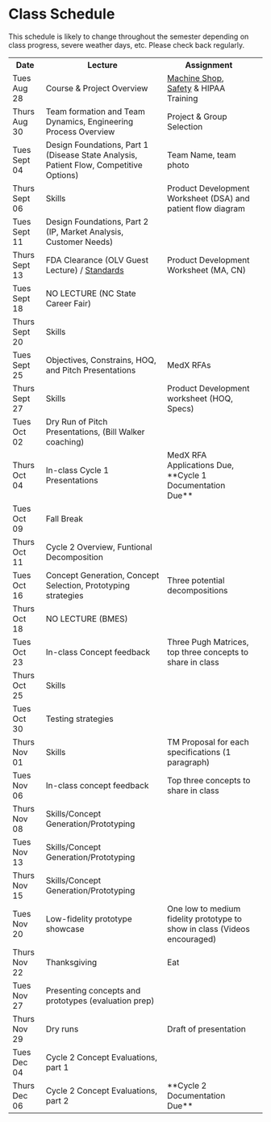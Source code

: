 # Class Schedule
This schedule is likely to change throughout the semester depending on class
progress, severe weather days, etc.  Please check back regularly.

<table>

<tr>
<th>Date</th>
<th>Lecture</th>
<th>Assignment</th>
</tr>

<tr>
<td>Tues Aug 28</td>
<td>Course & Project Overview</td>
<td><a href="http://studentshop.pratt.duke.edu/">Machine Shop</a>, <a href="http://safety.duke.edu">Safety</a> & HIPAA Training</td>
</tr>

<tr>
<td>Thurs Aug 30</td>
<td>Team formation and Team Dynamics, Engineering Process Overview</td>
<td>Project & Group Selection</td>
</tr>

<tr>
<td>Tues Sept 04</td>
<td>Design Foundations, Part 1 (Disease State Analysis, Patient Flow, Competitive Options)</td>
<!--<td><a href="Lectures/DesignExperimentDiscussion.pdf">Engineering Design</a> & <a href="Lectures/DesignExperiment.pdf">Design Experiment</a></td>-->
<td>Team  Name, team photo</td>
</tr>

<tr>
<td>Thurs Sept 06</td>
<!--<td><a href="Lectures/Emphathize.pdf">Empathy</a></td>-->
<td>Skills</td>
<td>Product Development Worksheet (DSA) and patient flow diagram</td>
<!--<td>Client Interviews</td>-->
</tr>

<tr>
<td>Tues Sept 11</td> 
<td>Design Foundations, Part 2 (IP, Market Analysis, Customer Needs)</td>
<td></td>
</tr>

<tr>
<td>Thurs Sept 13</td>
<td>FDA Clearance (OLV Guest Lecture) / <a href="Lectures/Standards.pdf">Standards</a></td>
<td>Product Development Worksheet (MA, CN)</td>
</tr>

<tr>
<td>Tues Sept 18</td>
<td>NO LECTURE (NC State Career Fair)</td>
<td></td>
</tr>

<tr>
<td>Thurs Sept 20</td>
<td>Skills</td>
<!--<td><a href="Lectures/DesignCriteria_and_UserDefinedScales.pdf">Design Criteria / User Scales</a></td>-->
<td></td>
</tr>

<tr>
<td>Tues Sept 25</td>
<td>Objectives, Constrains, HOQ, and Pitch Presentations</td>
<!--<td><a href="Lectures/StatementProjectGoals.pdf">Statement of Project Goals</a></td>-->
<!--<td><a href="Lectures/DefineProjectGoal-POV.pdf">Define Project Goal</a></td>-->
<td>MedX RFAs</td>
</tr>

<tr>
<td>Thurs Sept 27</td>
<!--<td><a href="Lectures/ProjectDecomposition.pdf">Project Decomposition</a></td>-->
<td>Skills</td>
<td>Product Development worksheet (HOQ, Specs)</td>
</tr>

<tr>
<td>Tues Oct 02</td>
<td>Dry Run of Pitch Presentations, (Bill Walker coaching)</td>
<td></td>
</tr>

<tr>
<td>Thurs Oct 04</td>
<!--<td><a href="Lectures/Brainstorming.pdf">Brainstorming Session</a></td>-->
<td>In-class Cycle 1 Presentations</td>
<td>MedX RFA Applications Due, **Cycle 1 Documentation Due**</td>
</tr>

<tr>
<td>Tues Oct 09</td>
<td>Fall Break</td>
<td></td>
</tr>

<tr>
<td>Thurs Oct 11</td>
<!--<td>The "Elevator Pitch" (I&E, Bill Walker); <a href="Lectures/DecisionMaking-PughMatrix.pdf">Decision Making (Pugh Matrix)</a></td>-->
<td>Cycle 2 Overview, Funtional Decomposition</td>
<td></td>
</tr>

<tr>
<td>Tues Oct 16 </td>
<!--<td><a href="Lectures/DesignSpecification.pdf">Design Specifications & Constraints</a></td>-->
<td>Concept Generation, Concept Selection, Prototyping strategies</td>
<td>Three potential decompositions</td>
</tr>

<tr>
<td>Thurs Oct 18</td>
<td>NO LECTURE (BMES)</td>
<td></td>
</tr>

<tr>
<td>Tues Oct 23</td>
<td>In-class Concept feedback</td>
<td>Three Pugh Matrices, top three concepts to share in class</td>
</tr>

<tr>
<td>Thurs Oct 25</td>
<!--<td><a href="Lectures/ProjectIllustration.pdf">Project Illustration (Trig)</a></td>-->
<td>Skills</td>
<td></td>
</tr>

<tr>
<td>Tues Oct 30</td>
<!--<td><a href="Lectures/FeedbackCaptureGrid.pdf">Iterate Design Solutions</a></td>-->
<td>Testing strategies</td>
</tr>

<tr>
<td>Thurs Nov 01</td>
<!--<td><a href="Lectures/SafetyHazards.pdf">Safety & Hazards</a></td>-->
<td>Skills</td>
<td>TM Proposal for each specifications (1 paragraph)</td>
</tr>

<tr>
<td>Tues Nov 06</td>
<!--<td><a href="Lectures/Testing.pdf">Testing</a></td>-->
<td>In-class concept feedback</td>
<td>Top three concepts to share in class</td>
</tr>

<tr>
<td>Thurs Nov 08</td>
<!--<td><a href="Lectures/Evaluation.pdf">Evaluation</a></td>-->
<td>Skills/Concept Generation/Prototyping</td>
<td></td>
</tr>

<tr>
<td>Tues Nov 13</td>
<td>Skills/Concept Generation/Prototyping</td>
<td></td>
</tr>

<tr>
<td>Thurs Nov 15</td>
<td>Skills/Concept Generation/Prototyping</td>
<td></td>
</tr>

<tr>
<td>Tues Nov 20</td>
<td>Low-fidelity prototype showcase</td>
<td>One low to medium fidelity prototype to show in class (Videos encouraged)</td>
</tr>

<tr>
<td>Thurs Nov 22</td>
<td>Thanksgiving</td>
<td>Eat</td>
</tr>

<tr>
<td>Tues Nov 27</td>
<td>Presenting concepts and prototypes (evaluation prep)</td>
<td></td>
</tr>

<tr>
<td>Thurs Nov 29</td>
<td>Dry runs</td>
<td>Draft of presentation</td>
</tr>

<tr>
<td>Tues Dec 04</td>
<td>Cycle 2 Concept Evaluations, part 1</td>
<td></td>
</tr>

<tr>
<td>Thurs Dec 06</td>
<td>Cycle 2 Concept Evaluations, part 2</td>
<td>**Cycle 2 Documentation Due**</td>
<td></td>
</td>

<table>

